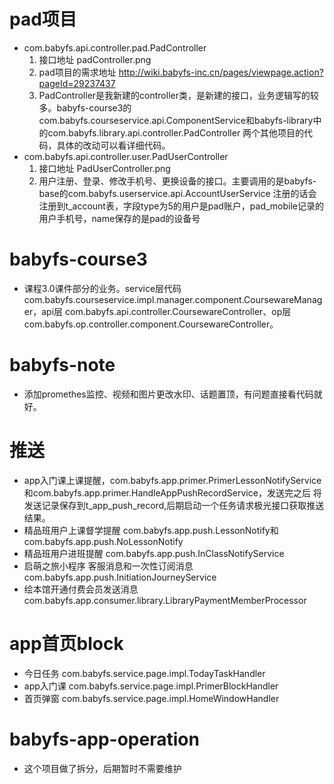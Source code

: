 # pad项目
  - com.babyfs.api.controller.pad.PadController
    1. 接口地址 padController.png
    2. pad项目的需求地址 http://wiki.babyfs-inc.cn/pages/viewpage.action?pageId=29237437
    3. PadController是我新建的controller类，是新建的接口，业务逻辑写的较多。babyfs-course3的         com.babyfs.courseservice.api.ComponentService和babyfs-library中的com.babyfs.library.api.controller.PadController 两个其他项目的代码，具体的改动可以看详细代码。
  - com.babyfs.api.controller.user.PadUserController
    1. 接口地址 PadUserController.png
    2. 用户注册、登录、修改手机号、更换设备的接口。主要调用的是babyfs-base的com.babyfs.userservice.api.AccountUserService  注册的话会注册到t_account表，字段type为5的用户是pad账户，pad_mobile记录的用户手机号，name保存的是pad的设备号
# babyfs-course3
 - 课程3.0课件部分的业务。service层代码com.babyfs.courseservice.impl.manager.component.CoursewareManager，api层 com.babyfs.api.controller.CoursewareController、op层com.babyfs.op.controller.component.CoursewareController。
# babyfs-note
   - 添加promethes监控、视频和图片更改水印、话题置顶，有问题直接看代码就好。
# 推送
  - app入门课上课提醒，com.babyfs.app.primer.PrimerLessonNotifyService和com.babyfs.app.primer.HandleAppPushRecordService，发送完之后     将发送记录保存到t_app_push_record,后期启动一个任务请求极光接口获取推送结果。
  - 精品班用户上课督学提醒  com.babyfs.app.push.LessonNotify和com.babyfs.app.push.NoLessonNotify
  - 精品班用户进班提醒 com.babyfs.app.push.InClassNotifyService
  - 启萌之旅小程序 客服消息和一次性订阅消息 com.babyfs.app.push.InitiationJourneyService
  - 绘本馆开通付费会员发送消息 com.babyfs.app.consumer.library.LibraryPaymentMemberProcessor
# app首页block
  - 今日任务  com.babyfs.service.page.impl.TodayTaskHandler
  - app入门课  com.babyfs.service.page.impl.PrimerBlockHandler
  - 首页弹窗  com.babyfs.service.page.impl.HomeWindowHandler
# babyfs-app-operation
  - 这个项目做了拆分，后期暂时不需要维护
  
